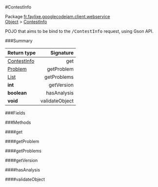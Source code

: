 #ContestInfo

Package [fr.faylixe.googlecodejam.client.webservice](nullfr/faylixe/googlecodejam/client/webservice)<br>
[Object]() > [ContestInfo]()

<p>POJO that aims to be bind to the <tt>/ContestInfo</tt>
 request, using Gson API.</p>

###Summary


Return type | Signature
--- | ---:
[ContestInfo]() | get
[Problem]() | getProblem
[List]() | getProblems
**int** | getVersion
**boolean** | hasAnalysis
**void** | validateObject

###Fields


###Methods

####get


####getProblem


####getProblems


####getVersion


####hasAnalysis


####validateObject


